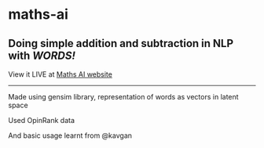# maths-ai

## Doing simple addition and subtraction in NLP with *WORDS!*

View it LIVE at [Maths AI website](link.link)

---
Made using gensim library, representation of words as vectors in latent space

Used OpinRank data

And basic usage learnt from @kavgan
